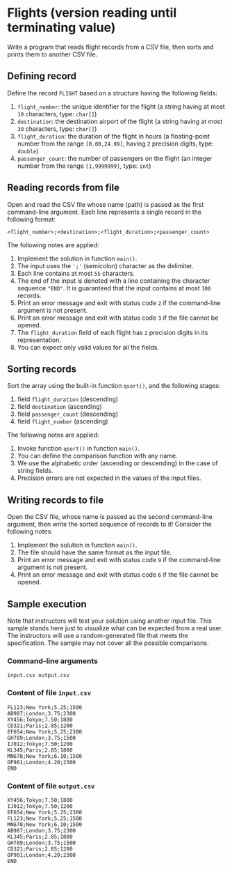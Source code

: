 # Flights (version reading until terminating value)

Write a program that reads flight records from a CSV file, then sorts and prints them to another CSV file.

## Defining record

Define the record `FLIGHT` based on a structure having the following fields:

1. `flight_number`: the unique identifier for the flight (a string having at most `10` characters, type: `char[]`)
1. `destination`: the destination airport of the flight (a string having at most `30` characters, type: `char[]`)
1. `flight_duration`: the duration of the flight in hours (a floating-point number from the range `[0.00,24.99]`, having `2` precision digits, type: `double`)
1. `passenger_count`: the number of passengers on the flight (an integer number from the range `[1,9999999]`, type: `int`)

## Reading records from file

Open and read the CSV file whose name (path) is passed as the first command-line argument. Each line represents a single record in the following format:

```
<flight_number>;<destination>;<flight_duration>;<passenger_count>
```

The following notes are applied:

1. Implement the solution in function `main()`.
1. The input uses the `';'` (semicolon) character as the delimiter.
1. Each line contains at most `55` characters.
1. The end of the input is denoted with a line containing the character sequence `"END"`. It is guaranteed that the input contains at most `300` records.
1. Print an error message and exit with status code `2` if the command-line argument is not present.
1. Print an error message and exit with status code `3` if the file cannot be opened.
1. The `flight_duration` field of each flight has `2` precision digits in its representation.
1. You can expect only valid values for all the fields.

## Sorting records

Sort the array using the built-in function `qsort()`, and the following stages:

1. field `flight_duration` (descending)
1. field `destination` (ascending)
1. field `passenger_count` (descending)
1. field `flight_number` (ascending)

The following notes are applied:

1. Invoke function `qsort()` in function `main()`.
1. You can define the comparison function with any name.
1. We use the alphabetic order (ascending or descending) in the case of string fields.
1. Precision errors are not expected in the values of the input files.

## Writing records to file

Open the CSV file, whose name is passed as the second command-line argument, then write the sorted sequence of records to it! Consider the following notes:

1. Implement the solution in function `main()`.
1. The file should have the same format as the input file.
1. Print an error message and exit with status code `9` if the command-line argument is not present.
1. Print an error message and exit with status code `6` if the file cannot be opened.

## Sample execution

<div class="alert alert-warning">
Note that instructors will test your solution using another input file. This sample stands here just to visualize what can be expected from a real user. The instructors will use a random-generated file that meets the specification. The sample may not cover all the possible comparisons.
</div>

### Command-line arguments

```
input.csv output.csv
```

### Content of file `input.csv`

```
FL123;New York;5.25;1500
AB987;London;3.75;2300
XY456;Tokyo;7.50;1800
CD321;Paris;2.85;1200
EF654;New York;5.25;2300
GH789;London;3.75;1500
IJ012;Tokyo;7.50;1200
KL345;Paris;2.85;1800
MN678;New York;6.10;1500
OP901;London;4.20;2300
END
```

### Content of file `output.csv`

```
XY456;Tokyo;7.50;1800
IJ012;Tokyo;7.50;1200
EF654;New York;5.25;2300
FL123;New York;5.25;1500
MN678;New York;6.10;1500
AB987;London;3.75;2300
KL345;Paris;2.85;1800
GH789;London;3.75;1500
CD321;Paris;2.85;1200
OP901;London;4.20;2300
END
```

